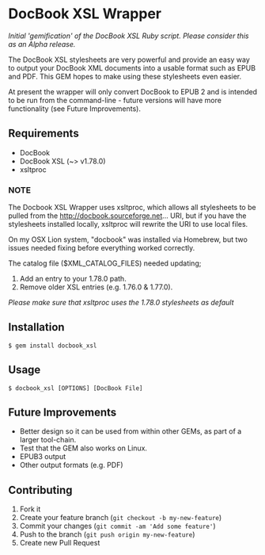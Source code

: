 # DocBook XSL Wrapper

_Initial 'gemification' of the DocBook XSL Ruby script. Please consider
this as an Alpha release._

The DocBook XSL stylesheets are very powerful and provide an easy way to output
your DocBook XML documents into a usable format such as EPUB and PDF. This GEM
hopes to make using these stylesheets even easier.

At present the wrapper will only convert DocBook to EPUB 2 and is
intended to be run from the command-line - future versions will have more
functionality (see Future Improvements).


## Requirements

* DocBook
* DocBook XSL (~> v1.78.0)
* xsltproc

### NOTE

The Docbook XSL Wrapper uses xsltproc, which allows all stylesheets to be
pulled from the http://docbook.sourceforge.net... URI, but if you have the
stylesheets installed locally, xsltproc will rewrite the URI to use local files.

On my OSX Lion system, "docbook" was installed via Homebrew, but two issues
needed fixing before everything worked correctly.

The catalog file ($XML_CATALOG_FILES) needed updating;

1. Add an entry to your 1.78.0 path.
2. Remove older XSL entries (e.g. 1.76.0 & 1.77.0).

_Please make sure that xsltproc uses the *1.78.0* stylesheets as default_


## Installation

    $ gem install docbook_xsl

## Usage

    $ docbook_xsl [OPTIONS] [DocBook File]

## Future Improvements

  * Better design so it can be used from within other GEMs, as part of a larger tool-chain.
  * Test that the GEM also works on Linux.
  * EPUB3 output
  * Other output formats (e.g. PDF)

## Contributing

1. Fork it
2. Create your feature branch (`git checkout -b my-new-feature`)
3. Commit your changes (`git commit -am 'Add some feature'`)
4. Push to the branch (`git push origin my-new-feature`)
5. Create new Pull Request
